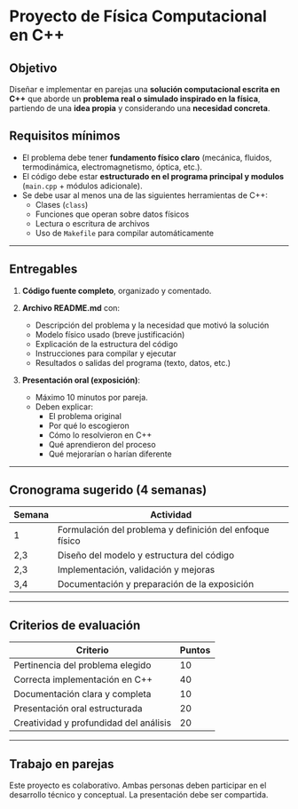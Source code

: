 #  Proyecto de Física Computacional en C++  


##  Objetivo

Diseñar e implementar en parejas una **solución computacional escrita en C++** que aborde un **problema real o simulado inspirado en la física**, partiendo de una **idea propia** y considerando una **necesidad concreta**.


##  Requisitos mínimos

- El problema debe tener **fundamento físico claro** (mecánica, fluidos, termodinámica, electromagnetismo, óptica, etc.).
- El código debe estar **estructurado en el programa principal y modulos** (`main.cpp` +  módulos adicionale).
- Se debe usar al menos una de las siguientes herramientas de C++:
  - Clases (`class`)
  - Funciones que operan sobre datos físicos
  - Lectura o escritura de archivos
  - Uso de `Makefile` para compilar automáticamente

---

##  Entregables

1. **Código fuente completo**, organizado y comentado.
2. **Archivo README.md** con:
   - Descripción del problema y la necesidad que motivó la solución
   - Modelo físico usado (breve justificación)
   - Explicación de la estructura del código
   - Instrucciones para compilar y ejecutar
   - Resultados o salidas del programa (texto, datos, etc.)

3. **Presentación oral (exposición)**:
   - Máximo 10 minutos por pareja.
   - Deben explicar:
     - El problema original
     - Por qué lo escogieron
     - Cómo lo resolvieron en C++
     - Qué aprendieron del proceso
     - Qué mejorarían o harían diferente

---

##  Cronograma sugerido (4 semanas)

| Semana | Actividad                                                   |
|--------|-------------------------------------------------------------|
| 1      | Formulación del problema y definición del enfoque físico    |
| 2,3      | Diseño del modelo y estructura del código                   |
| 2,3      | Implementación, validación y mejoras                        |
| 3,4      | Documentación y preparación de la exposición                |

---


## Criterios de evaluación

| Criterio                             | Puntos |
|--------------------------------------|--------|
| Pertinencia del problema elegido     | 10     |
| Correcta implementación en C++       | 40     |
| Documentación clara y completa       | 10     |
| Presentación oral estructurada       | 20     |
| Creatividad y profundidad del análisis | 20     |

---

##  Trabajo en parejas

Este proyecto es colaborativo. Ambas personas deben participar en el desarrollo técnico y conceptual. La presentación debe ser compartida.

